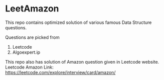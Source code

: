 # LeetAmazon

This repo contains optimized solution of various famous Data Structure questions.

Questions are picked from
  1. Leetcode
  2. Algoexpert.ip

This repo also has solution of Amazon question given in Leetcode website.
Leetcode Amazon Link: https://leetcode.com/explore/interview/card/amazon/

